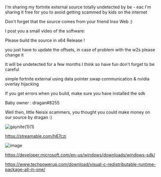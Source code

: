 I'm sharing my fortnite external source totally undetected by be - eac I'm sharing it free for you to avoid getting scammed by kids on the internet

Don't forget that the source comes from your friend Inso Web :)

I post you a small video of the software:

Please build the source in x64 Release !

you just have to update the offsets, in case of problem with the w2s please change it

It will be undetected for a few months I think so have fun don't forget to be careful 

simple fortnite external using data pointer swap communication & nvidia overlay hijacking

If you get errors when you build, make sure you have installed the sdk

Baby owner : dragan#8255

Well then, little Neisix scammers, you thought you could make money on our source by dragan :)


![gaynite(1)(1)](https://user-images.githubusercontent.com/70245299/175225415-484955a9-a40a-449a-a321-3c5ca1482322.gif)

https://streamable.com/h67czi

![image](https://user-images.githubusercontent.com/70245299/175224807-4a83793f-c952-4cc7-ba22-40a9dd78b741.png)

https://developer.microsoft.com/en-us/windows/downloads/windows-sdk/

https://www.techpowerup.com/download/visual-c-redistributable-runtime-package-all-in-one/

